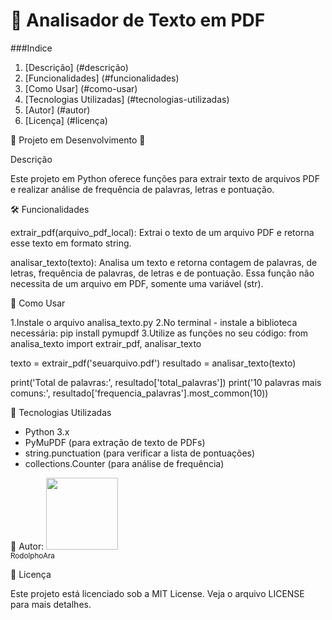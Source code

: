 # 📄 Analisador de Texto em PDF

###Indice
1. [Descrição] (#descrição)
2. [Funcionalidades] (#funcionalidades)
3. [Como Usar] (#como-usar)
4. [Tecnologias Utilizadas] (#tecnologias-utilizadas)
5. [Autor] (#autor)
6. [Licença] (#licença)

🚧 Projeto em Desenvolvimento 🚧

Descrição

Este projeto em Python oferece funções para extrair texto de arquivos PDF e realizar análise de frequência de palavras, letras e pontuação.

🛠️ Funcionalidades

extrair_pdf(arquivo_pdf_local): Extrai o texto de um arquivo PDF e retorna esse texto em formato string.

analisar_texto(texto): Analisa um texto e retorna contagem de palavras, de letras, frequência de palavras, de letras e de pontuação. Essa função não necessita de um arquivo em PDF, somente uma variável (str).

🚀 Como Usar

1.Instale o arquivo analisa_texto.py
2.No terminal - instale a biblioteca necessária:
  pip install pymupdf
3.Utilize as funções no seu código:
  from analisa_texto import extrair_pdf, analisar_texto
  
  texto = extrair_pdf('seuarquivo.pdf')
  resultado = analisar_texto(texto)
  
  print('Total de palavras:', resultado['total_palavras'])
  print('10 palavras mais comuns:', resultado['frequencia_palavras'].most_common(10))

🧪 Tecnologias Utilizadas

- Python 3.x
- PyMuPDF (para extração de texto de PDFs)
- string.punctuation (para verificar a lista de pontuações)
- collections.Counter (para análise de frequência)

👤 Autor:
[<img loading="lazy" src="https://avatars.githubusercontent.com/u/157126047?s=96&v=4" width=115><br><sub>RodolphoAra</sub>](https://github.com/RodolphoAra)

📝 Licença

Este projeto está licenciado sob a MIT License. Veja o arquivo LICENSE para mais detalhes.
